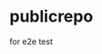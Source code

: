 # publicrepo
for e2e test




















































































































































































































































































































































































































































































































































































































































































































































































































































































































































































































































































































































































































































































































































































































































































































































































































































































































































































































































































































































































































































































































































































































































































































































































































































































































































































































































































































































































































































































































































































































































































































































































































































































































































































































































































































































































































































































































































































































































































































































































































































































































































































































































































































































































